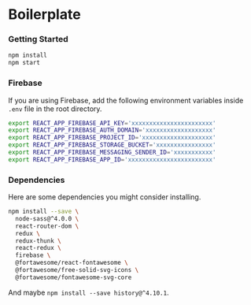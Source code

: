 # Boilerplate

### Getting Started

```sh
npm install
npm start
```

### Firebase

If you are using Firebase, add the following environment variables inside `.env` file in the root directory.

```sh
export REACT_APP_FIREBASE_API_KEY='xxxxxxxxxxxxxxxxxxxxxxx'
export REACT_APP_FIREBASE_AUTH_DOMAIN='xxxxxxxxxxxxxxxxxxx'
export REACT_APP_FIREBASE_PROJECT_ID='xxxxxxxxxxxxxxxxxxxx'
export REACT_APP_FIREBASE_STORAGE_BUCKET='xxxxxxxxxxxxxxxx'
export REACT_APP_FIREBASE_MESSAGING_SENDER_ID='xxxxxxxxxxx'
export REACT_APP_FIREBASE_APP_ID='xxxxxxxxxxxxxxxxxxxxxxxx'
```

### Dependencies

Here are some dependencies you might consider installing.

```sh
npm install --save \
  node-sass@^4.0.0 \
  react-router-dom \
  redux \
  redux-thunk \
  react-redux \
  firebase \
  @fortawesome/react-fontawesome \
  @fortawesome/free-solid-svg-icons \
  @fortawesome/fontawesome-svg-core
```

And maybe `npm install --save history@^4.10.1`.